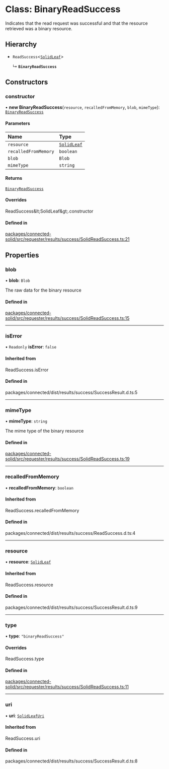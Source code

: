 # Class: BinaryReadSuccess

Indicates that the read request was successful and that the resource
retrieved was a binary resource.

## Hierarchy

- `ReadSuccess`\<[`SolidLeaf`](SolidLeaf.md)\>

  ↳ **`BinaryReadSuccess`**

## Constructors

### constructor

• **new BinaryReadSuccess**(`resource`, `recalledFromMemory`, `blob`, `mimeType`): [`BinaryReadSuccess`](BinaryReadSuccess.md)

#### Parameters

| Name | Type |
| :------ | :------ |
| `resource` | [`SolidLeaf`](SolidLeaf.md) |
| `recalledFromMemory` | `boolean` |
| `blob` | `Blob` |
| `mimeType` | `string` |

#### Returns

[`BinaryReadSuccess`](BinaryReadSuccess.md)

#### Overrides

ReadSuccess\&lt;SolidLeaf\&gt;.constructor

#### Defined in

[packages/connected-solid/src/requester/results/success/SolidReadSuccess.ts:21](https://github.com/o-development/ldo/blob/db87958cb6f858f6cf7340ba5d9536a3a794d587/packages/connected-solid/src/requester/results/success/SolidReadSuccess.ts#L21)

## Properties

### blob

• **blob**: `Blob`

The raw data for the binary resource

#### Defined in

[packages/connected-solid/src/requester/results/success/SolidReadSuccess.ts:15](https://github.com/o-development/ldo/blob/db87958cb6f858f6cf7340ba5d9536a3a794d587/packages/connected-solid/src/requester/results/success/SolidReadSuccess.ts#L15)

___

### isError

• `Readonly` **isError**: ``false``

#### Inherited from

ReadSuccess.isError

#### Defined in

packages/connected/dist/results/success/SuccessResult.d.ts:5

___

### mimeType

• **mimeType**: `string`

The mime type of the binary resource

#### Defined in

[packages/connected-solid/src/requester/results/success/SolidReadSuccess.ts:19](https://github.com/o-development/ldo/blob/db87958cb6f858f6cf7340ba5d9536a3a794d587/packages/connected-solid/src/requester/results/success/SolidReadSuccess.ts#L19)

___

### recalledFromMemory

• **recalledFromMemory**: `boolean`

#### Inherited from

ReadSuccess.recalledFromMemory

#### Defined in

packages/connected/dist/results/success/ReadSuccess.d.ts:4

___

### resource

• **resource**: [`SolidLeaf`](SolidLeaf.md)

#### Inherited from

ReadSuccess.resource

#### Defined in

packages/connected/dist/results/success/SuccessResult.d.ts:9

___

### type

• **type**: ``"binaryReadSuccess"``

#### Overrides

ReadSuccess.type

#### Defined in

[packages/connected-solid/src/requester/results/success/SolidReadSuccess.ts:11](https://github.com/o-development/ldo/blob/db87958cb6f858f6cf7340ba5d9536a3a794d587/packages/connected-solid/src/requester/results/success/SolidReadSuccess.ts#L11)

___

### uri

• **uri**: [`SolidLeafUri`](../types/SolidLeafUri.md)

#### Inherited from

ReadSuccess.uri

#### Defined in

packages/connected/dist/results/success/SuccessResult.d.ts:8
